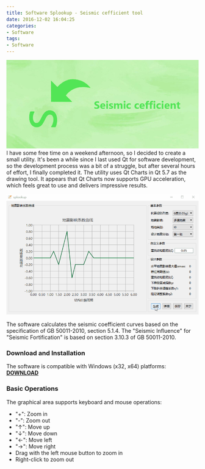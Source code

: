```yaml
---
title: Software Splookup - Seismic cefficient tool
date: 2016-12-02 16:04:25
categories:
- Software
tags:
- Software
---
```


![Splookup](/uploads/images/0000/Splookup.jpg)
I have some free time on a weekend afternoon, so I decided to create a small utility. It's been a while since I last used Qt for software development, so the development process was a bit of a struggle, but after several hours of effort, I finally completed it. The utility uses Qt Charts in Qt 5.7 as the drawing tool. It appears that Qt Charts now supports GPU acceleration, which feels great to use and delivers impressive results.

<!-- more -->
![Splookup](/uploads/images/2016/SoftwareSplookup1.gif)

The software calculates the seismic coefficient curves based on the specification of GB 50011-2010, section 5.1.4. The "Seismic Influence" for "Seismic Fortification" is based on section 3.10.3 of GB 50011-2010.

### Download and Installation

The software is compatible with Windows (x32, x64) platforms: [**DOWNLOAD**](https://drive.google.com/file/d/14EjVf9UNUuZzJwHSzFh5qY27X2G2LH5q)

### Basic Operations

The graphical area supports keyboard and mouse operations:

- "+": Zoom in
- "-": Zoom out
- "↑": Move up
- "↓": Move down
- "←": Move left
- "→": Move right
- Drag with the left mouse button to zoom in
- Right-click to zoom out

